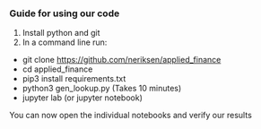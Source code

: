 ### Guide for using our code
1. Install python and git
2. In a command line run:
  - git clone https://github.com/neriksen/applied_finance
  - cd applied_finance
  - pip3 install requirements.txt
  - python3 gen_lookup.py (Takes 10 minutes)
  - jupyter lab (or jupyter notebook)

You can now open the individual notebooks and verify our results
